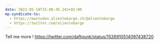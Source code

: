 ```yaml
---
date: 2022-05-18T15:08:45.242+02:00
mp-syndicate-to:
  - https://mastodon.alienlebarge.ch/@alienlebarge
  - https://twitter.com/alienlebarge
---
```

Tell me more !
https://twitter.com/daftpunk/status/1526910514097438720
